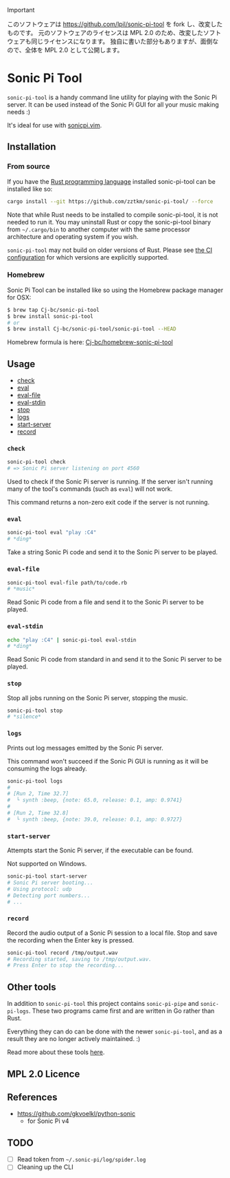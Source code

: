 > [!IMPORTANT]
> このソフトウェアは https://github.com/lpil/sonic-pi-tool を fork し、改変したものです。
> 元のソフトウェアのライセンスは MPL 2.0 のため、改変したソフトウェアも同じライセンスになります。
> 独自に書いた部分もありますが、面倒なので、全体を MPL 2.0 として公開します。

Sonic Pi Tool
=============

`sonic-pi-tool` is a handy command line utility for playing with the Sonic Pi
server. It can be used instead of the Sonic Pi GUI for all your music making
needs :)

It's ideal for use with [sonicpi.vim][sonicpi.vim].

[sonicpi.vim]: https://github.com/dermusikman/sonicpi.vim


## Installation

### From source

If you have the [Rust programming language][rust-install] installed 
sonic-pi-tool can be installed like so:

```sh
cargo install --git https://github.com/zztkm/sonic-pi-tool/ --force
```

Note that while Rust needs to be installed to compile sonic-pi-tool, it is not 
needed to run it. You may uninstall Rust or copy the sonic-pi-tool binary from
`~/.cargo/bin` to another computer with the same processor architecture and operating 
system if you wish.

[rust-install]: https://www.rust-lang.org/en-US/install.html

`sonic-pi-tool` may not build on older versions of Rust. Please see [the CI
configuration](.travis.yml) for which versions are explicitly supported.

### Homebrew

Sonic Pi Tool can be installed like so using the Homebrew package manager for OSX:

```sh
$ brew tap Cj-bc/sonic-pi-tool
$ brew install sonic-pi-tool
# or
$ brew install Cj-bc/sonic-pi-tool/sonic-pi-tool --HEAD
```

Homebrew formula is here: [Cj-bc/homebrew-sonic-pi-tool](https://github.com/Cj-bc/homebrew-sonic-pi-tool)


## Usage

- [check](#check)
- [eval](#eval)
- [eval-file](#eval-file)
- [eval-stdin](#eval-stdin)
- [stop](#stop)
- [logs](#logs)
- [start-server](#start-server)
- [record](#record)

### `check`

```sh
sonic-pi-tool check
# => Sonic Pi server listening on port 4560
```

Used to check if the Sonic Pi server is running. If the server isn't running
many of the tool's commands (such as `eval`) will not work.

This command returns a non-zero exit code if the server is not running.


### `eval`

```sh
sonic-pi-tool eval "play :C4"
# *ding*
```

Take a string Sonic Pi code and send it to the Sonic Pi server to be
played.


### `eval-file`

```sh
sonic-pi-tool eval-file path/to/code.rb
# *music*
```

Read Sonic Pi code from a file and send it to the Sonic Pi server to be
played.


### `eval-stdin`

```sh
echo "play :C4" | sonic-pi-tool eval-stdin
# *ding*
```

Read Sonic Pi code from standard in and send it to the Sonic Pi server to be
played.


### `stop`

Stop all jobs running on the Sonic Pi server, stopping the music.

```sh
sonic-pi-tool stop
# *silence*
```


### `logs`

Prints out log messages emitted by the Sonic Pi server.

This command won't succeed if the Sonic Pi GUI is running as it will be
consuming the logs already.

```sh
sonic-pi-tool logs
#
# [Run 2, Time 32.7]
#  └ synth :beep, {note: 65.0, release: 0.1, amp: 0.9741}
#
# [Run 2, Time 32.8]
#  └ synth :beep, {note: 39.0, release: 0.1, amp: 0.9727}
```


### `start-server`

Attempts start the Sonic Pi server, if the executable can be found.

Not supported on Windows.

```sh
sonic-pi-tool start-server
# Sonic Pi server booting...
# Using protocol: udp
# Detecting port numbers...
# ...
```

### `record`

Record the audio output of a Sonic Pi session to a local file.
Stop and save the recording when the Enter key is pressed.

```sh
sonic-pi-tool record /tmp/output.wav
# Recording started, saving to /tmp/output.wav.
# Press Enter to stop the recording...
```

## Other tools

In addition to `sonic-pi-tool` this project contains `sonic-pi-pipe` and
`sonic-pi-logs`. These two programs came first and are written in Go rather
than Rust.

Everything they can do can be done with the newer `sonic-pi-tool`, and as a
result they are no longer actively maintained. :)

Read more about these tools [here][old].

[old]: https://github.com/lpil/sonic-pi-tool/tree/master/old


## MPL 2.0 Licence

## References

- https://github.com/gkvoelkl/python-sonic
  - for Sonic Pi v4

## TODO

- [ ] Read token from `~/.sonic-pi/log/spider.log`
- [ ] Cleaning up the CLI
